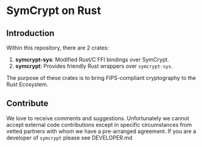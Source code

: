 # SymCrypt on Rust

## Introduction

Within this repository, there are 2 crates:

1. **symcrypt-sys**: Modified Rust/C FFI bindings over SymCrypt.
2. **symcrypt**: Provides friendly Rust wrappers over `symcrypt-sys`.


The purpose of these crates is to bring FIPS-compliant cryptography to the Rust Ecosystem.

## Contribute
We love to receive comments and suggestions. Unfortunately we cannot accept external code contributions except in specific circumstances from vetted partners with whom we have a pre-arranged agreement. If you are a developer of `symcrypt` please see DEVELOPER.md
